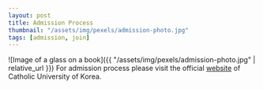 ```yaml
---
layout: post
title: Admission Process
thumbnail: "/assets/img/pexels/admission-photo.jpg"
tags: [admission, join]
---
```

![Image of a glass on a book]({{ "/assets/img/pexels/admission-photo.jpg" | relative_url }})
For admission process please visit the official [website](https://www.catholic.ac.kr) of Catholic University of Korea. 
